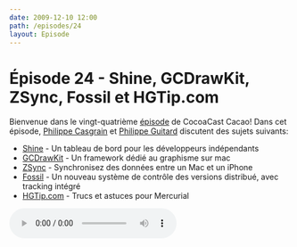 ```yaml
---
date: 2009-12-10 12:00
path: /episodes/24
layout: Episode
---
```

# Épisode 24 - Shine, GCDrawKit, ZSync, Fossil et HGTip.com
<p>Bienvenue dans le vingt-quatrième <a href="https://cacaocast.com/media/cacaocast_24.mp3" title="CocoaCast Cacao Episode 24">épisode</a> de CocoaCast Cacao! Dans cet épisode, <a href="http://www.twitter.com/philippec" title="Philippe Casgrain sur Twitter">Philippe Casgrain</a> et <a href="http://www.twitter.com/philippeguitard" title="Philippe Guitard sur Twitter">Philippe Guitard</a> discutent des sujets suivants:</p>
<ul><li><a href="http://clickontyler.com/blog/2009/08/shine-an-indie-mac-dashboard/" title="Shine">Shine</a> - Un tableau de bord pour les développeurs indépendants</li>
<li><a href="http://www.apptree.net/drawkit.htm" title="GCDrawKit">GCDrawKit</a> - Un framework dédié au graphisme sur mac</li>
<li><a href="http://www.zarrastudios.com/ZSync/ZSync.html" title="ZSync">ZSync</a> - Synchronisez des données entre un Mac et un iPhone</li>
<li><a href="http://www.fossil-scm.org/" title="Fossil">Fossil</a> - Un nouveau système de contrôle des versions distribué, avec tracking intégré</li>
<li><a href="http://hgtip.com/" title="HGTip.com">HGTip.com</a> - Trucs et astuces pour Mercurial</li>
</ul>
<p><audio controls><source src="https://cacaocast.com/media/cacaocast_24.mp3" type="audio/mpeg"><source src="https://cacaocast.com/media/cacaocast_24.mp3" type="audio/mp4">Votre navigateur ne supporte pas l'élément audio / Your browser does not support the audio element.</audio></p>
